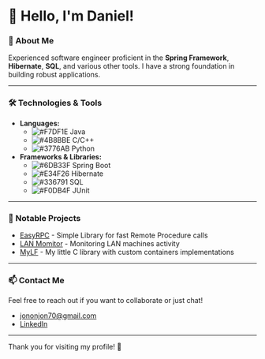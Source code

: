 # 👋 Hello, I'm Daniel!

### 🌟 About Me
Experienced software engineer proficient in the **Spring Framework**, **Hibernate**, **SQL**, and various other tools. I have a strong foundation in building robust applications.

---

### 🛠️ Technologies & Tools
- **Languages:** 
  - ![#F7DF1E](https://via.placeholder.com/15/F7DF1E/000000?text=+) Java
  - ![#4B8BBE](https://via.placeholder.com/15/4B8BBE/000000?text=+) C/C++
  - ![#3776AB](https://via.placeholder.com/15/3776AB/000000?text=+) Python
- **Frameworks & Libraries:**
  - ![#6DB33F](https://via.placeholder.com/15/6DB33F/000000?text=+) Spring Boot
  - ![#E34F26](https://via.placeholder.com/15/E34F26/000000?text=+) Hibernate
  - ![#336791](https://via.placeholder.com/15/336791/000000?text=+) SQL
  - ![#F0DB4F](https://via.placeholder.com/15/F0DB4F/000000?text=+) JUnit

---

### 🌟 Notable Projects
- [EasyRPC](https://github.com/DanielProl1xy/EasyRPC) - Simple Library for fast Remote Procedure calls
- [LAN Momitor](https://github.com/DanielProl1xy/LANMonitor) - Monitoring LAN machines activity
- [MyLF](https://github.com/DanielProl1xy/MyLF) - My little C library with custom containers implementations

---

### 📫 Contact Me
Feel free to reach out if you want to collaborate or just chat!

- [jononjon70@gmail.com](jononjon70@gmail.com)
- [LinkedIn](https://www.linkedin.com/in/artdanil4/)

---

Thank you for visiting my profile! 🚀
